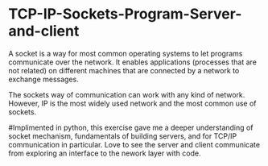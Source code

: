 # TCP-IP-Sockets-Program-Server-and-client

A socket is a way for most common operating systems to let programs communicate over the network. It enables applications (processes that are not related) on different machines that are connected by a network to exchange messages.

The sockets way of communication can work with any kind of network. However, IP is the most widely used network and the most common use of sockets.

#Implimented in python, this exercise gave me a deeper understanding of socket mechanism, fundamentals of building servers, and for TCP/IP communication in particular. Love to see the server and client communicate from exploring an interface to the nework layer with code.
